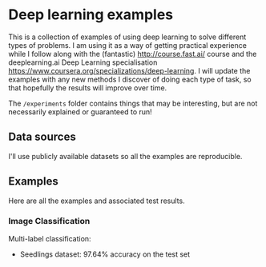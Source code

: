 # Deep learning examples

This is a collection of examples of using deep learning to solve different types of problems. I am using it as a way of getting practical experience while I follow along with the (fantastic) http://course.fast.ai/ course and the deeplearning.ai Deep Learning specialisation https://www.coursera.org/specializations/deep-learning. I will update the examples with any new methods I discover of doing each type of task, so that hopefully the results will improve over time.

The `/experiments` folder contains things that may be interesting, but are not necessarily explained or guaranteed to run!

## Data sources

I'll use publicly available datasets so all the examples are reproducible.

## Examples

Here are all the examples and associated test results.

### Image Classification

Multi-label classification:
 - Seedlings dataset: 97.64% accuracy on the test set